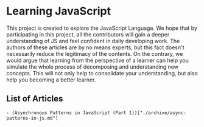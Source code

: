 # Learning JavaScript

This project is created to explore the JavaScript Language. We hope that by participating in this project, all the contributors will gain a deeper understanding of JS and feel confident in daily developing work. The authors of these articles are by no means experts, but this fact doesn't necessarily reduce the legitimacy of the contents. On the contrary, we would argue that learning from the perspective of a learner can help you simulate the whole process of decomposing and understanding new concepts. This will not only help to consolidate your understanding, but also help you becoming a better learner.

## List of Articles

    - (Asynchronous Patterns in JavaScript (Part 1))["./archive/async-patterns-in-js.md"]